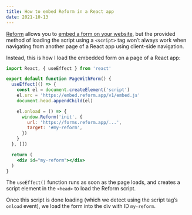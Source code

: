 ```yaml
---
title: How to embed Reform in a React app
date: 2021-10-13
---
```


[Reform](https://reform.app) allows you to [embed a form on your website](https://docs.reform.app/article/5-embedding-reform-on-your-own-website), but the provided method of loading the script using a `<script>` tag won’t always work when navigating from another page of a React app using client-side navigation.

Instead, this is how I load the embedded form on a page of a React app:

```jsx
import React, { useEffect } from 'react'

export default function PageWithForm() {
  useEffect(() => {
    const el = document.createElement('script')
    el.src = 'https://embed.reform.app/v1/embed.js'
    document.head.appendChild(el)

    el.onload = () => {
      window.Reform('init', {
        url: 'https://forms.reform.app/...',
        target: '#my-reform',
      })
    }
  }, [])

  return (
    <div id="my-reform"></div>
  )
}
```

The `useEffect()` function runs as soon as the page loads, and creates a script element in the `<head>` to load the Reform script.

Once this script is done loading (which we detect using the script tag’s `onload` event), we load the form into the div with ID `my-reform`.
